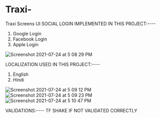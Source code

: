 # Traxi-
Traxi Screens UI
SOCIAL LOGIN IMPLEMENTED IN THIS PROJECT:----
1. Google Login
2. Facebook Login
3. Apple Login

![Screenshot 2021-07-24 at 5 08 29 PM](https://user-images.githubusercontent.com/46957502/126867247-a86f371e-a0cb-4422-997e-89d012c47b4e.png)

LOCALIZATION USED IN THIS PROJECT:----
1. English
2. Hindi

![Screenshot 2021-07-24 at 5 09 12 PM](https://user-images.githubusercontent.com/46957502/126867266-6f377d79-d503-43bf-bc98-0542573d6169.png)
![Screenshot 2021-07-24 at 5 09 23 PM](https://user-images.githubusercontent.com/46957502/126867270-992bc3c5-9195-492a-bec2-4a559d18febc.png)
![Screenshot 2021-07-24 at 5 10 47 PM](https://user-images.githubusercontent.com/46957502/126867305-cba1c884-9808-4116-b2dd-8f9fca512d50.png)

VALIDATIONS:----
TF SHAKE IF NOT VALIDATED CORRECTLY


